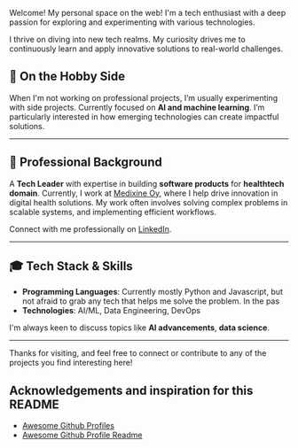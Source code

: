 Welcome! My personal space on the web! I'm a tech enthusiast with a deep passion for exploring and experimenting with various technologies.

I thrive on diving into new tech realms. My curiosity drives me to continuously learn and apply innovative solutions to real-world challenges.

## 🌱 On the Hobby Side

When I'm not working on professional projects, I’m usually experimenting with side projects. Currently focused on **AI and machine learning**. I’m particularly interested in how emerging technologies can create impactful solutions.

---

## 👔 Professional Background

A **Tech Leader** with expertise in building **software products** for **healthtech domain**. Currently, I work at [Medixine Oy](https://www.medixine.com), where I help drive innovation in digital health solutions. My work often involves solving complex problems in scalable systems, and implementing efficient workflows.

Connect with me professionally on [LinkedIn](https://www.linkedin.com/in/pontuslindman/).

---

## 🎓 Tech Stack & Skills

- **Programming Languages**: Currently mostly Python and Javascript, but not afraid to grab any tech that helps me solve the problem. In the pas 
- **Technologies**: AI/ML, Data Engineering, DevOps

I'm always keen to discuss topics like **AI advancements**, **data science**.

---

Thanks for visiting, and feel free to connect or contribute to any of the projects you find interesting here!

## Acknowledgements and inspiration for this README

- [Awesome Github Profiles](https://github.com/recodehive/awesome-github-profiles)
- [Awesome Github Profile Readme](https://github.com/abhisheknaiidu/awesome-github-profile-readme)
